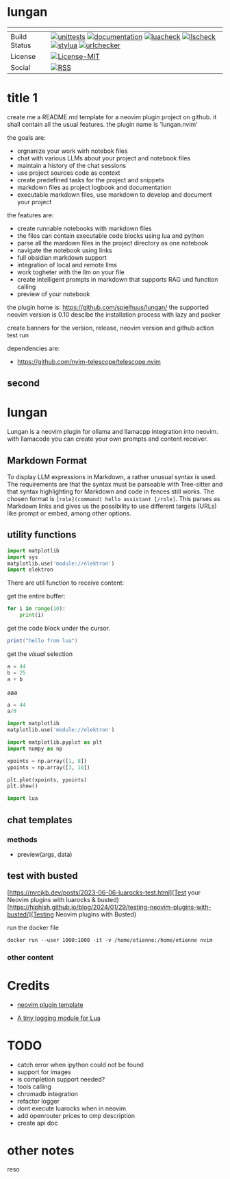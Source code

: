 # lungan

| <!-- -->     | <!-- -->                                                                                                                                                                                                                                                                                                                                                                                                                                                                                                                                                                                                                                                                                                                                                                                                                                                                                                                                                                                                                                                                                                                                                                                                                                                                                                                                                                                                                                                                                                                                                                                                                                                                                                                                              |
|--------------|-------------------------------------------------------------------------------------------------------------------------------------------------------------------------------------------------------------------------------------------------------------------------------------------------------------------------------------------------------------------------------------------------------------------------------------------------------------------------------------------------------------------------------------------------------------------------------------------------------------------------------------------------------------------------------------------------------------------------------------------------------------------------------------------------------------------------------------------------------------------------------------------------------------------------------------------------------------------------------------------------------------------------------------------------------------------------------------------------------------------------------------------------------------------------------------------------------------------------------------------------------------------------------------------------------------------------------------------------------------------------------------------------------------------------------------------------------------------------------------------------------------------------------------------------------------------------------------------------------------------------------------------------------------------------------------------------------------------------------------------------------|
| Build Status | [![unittests](https://img.shields.io/github/actions/workflow/status/spielhuus/lungan/test.yml?branch=main&style=for-the-badge&label=Unittests)](https://github.com/spielhuus/lungan/actions/workflows/test.yml)  [![documentation](https://img.shields.io/github/actions/workflow/status/spielhuus/lungan/documentation.yml?branch=main&style=for-the-badge&label=Documentation)](https://github.com/spielhuus/lungan/actions/workflows/documentation.yml)  [![luacheck](https://img.shields.io/github/actions/workflow/status/spielhuus/lungan/luacheck.yml?branch=main&style=for-the-badge&label=Luacheck)](https://github.com/spielhuus/lungan/actions/workflows/luacheck.yml) [![llscheck](https://img.shields.io/github/actions/workflow/status/spielhuus/lungan/llscheck.yml?branch=main&style=for-the-badge&label=llscheck)](https://github.com/spielhuus/lungan/actions/workflows/llscheck.yml) [![stylua](https://img.shields.io/github/actions/workflow/status/spielhuus/lungan/stylua.yml?branch=main&style=for-the-badge&label=Stylua)](https://github.com/spielhuus/lungan/actions/workflows/stylua.yml)  [![urlchecker](https://img.shields.io/github/actions/workflow/status/spielhuus/lungan/urlchecker.yml?branch=main&style=for-the-badge&label=URLChecker)](https://github.com/spielhuus/lungan/actions/workflows/urlchecker.yml)  |
| License      | [![License-MIT](https://img.shields.io/badge/License-MIT-blue?style=for-the-badge)](https://github.com/spielhuus/lungan/blob/main/LICENSE)                                                                                                                                                                                                                                                                                                                                                                                                                                                                                                                                                                                                                                                                                                                                                                                                                                                                                                                                                                                                                                                                                                                                                                                                                                                                                                                                                                                                                                                                                                                                                                            |
| Social       | [![RSS](https://img.shields.io/badge/rss-F88900?style=for-the-badge&logo=rss&logoColor=white)](https://github.com/spielhuus/lungan/commits/main/doc/news.txt.atom)                                                                                                                                                                                                                                                                                                                                                                                                                                                                                                                                                                                                                                                                                                                                                                                                                                                                                                                                                                                                                                                                                                                                                                                                                                                                                                                                                                                                                                                                                                                                                    |

# title 1

create me a README.md template for a neovim plugin project on github.
it shall contain all the usual features.
the plugin name is 'lungan.nvim'

the goals are:
- orgnanize your work wirh notebok files
- chat with various LLMs about your project and notebook files
- maintain a history of the chat sessions
- use project sources code as context
- create predefined tasks for the project and snippets
- markdown files as project logbook and documentation
- executable markdown files, use markdown to develop and document your project

the features are:
- create runnable notebooks with markdown files
- the files can contain executable code blocks using lua and python 
- parse all the mardown files in the project directory as one notebook
- navigate the notebook using links
- full obsidian markdown support
- integration of local and remote llms
- work togheter with the llm on your file
- create intelligent prompts in markdown that supports RAG und function calling
- preview of your notebook

the plugin home is: https://github.com/spielhuus/lungan/
the supported neovim version is 0.10
descibe the installation process with lazy and packer

create banners for the version, release, neovim  version and github action test run

dependencies are: 
- https://github.com/nvim-telescope/telescope.nvim



## second

# lungan

Lungan is a neovim plugin for ollama and llamacpp integration into neovim. 
with llamacode you can create your own prompts and content receiver. 



## Markdown Format

To display LLM expressions in Markdown, a rather unusual syntax is used. 
The requirements are that the syntax must be parseable with Tree-sitter
and that syntax highlighting for Markdown and code in fences still works.
The chosen format is `[role](command) hello assistant [/role]`. This parses
as Markdown links and gives us the possibility to use different targets
(URLs) like prompt or embed, among other options.

## utility functions

```py
import matplotlib
import sys
matplotlib.use('module://elektron')
import elektron

```


There are util function to receive content:

get the entire buffer:

```py
for i in range(10):
    print(i)
```

get the code block under the cursor.

```lua
print("hello from lua") 
```

get the *visual* selection

```py
a = 44
b = 25
a + b
```
aaa

```py
a = 44
a/0
```

```py
import matplotlib
matplotlib.use('module://elektron')

import matplotlib.pyplot as plt
import numpy as np

xpoints = np.array([1, 8])
ypoints = np.array([3, 10])

plt.plot(xpoints, ypoints)
plt.show()
```


```py
import lua

```


## chat templates

### methods

- preview(args, data)

## test with busted

[https://mrcjkb.dev/posts/2023-06-06-luarocks-test.html](Test your Neovim plugins with luarocks & busted)
[https://hiphish.github.io/blog/2024/01/29/testing-neovim-plugins-with-busted/](Testing Neovim plugins with Busted)

run the docker file

```docker
docker run --user 1000:1000 -it -v /home/etienne:/home/etienne nvim
```

### other content

# Credits

- [neovim plugin template](https://github.com/ColinKennedy/nvim-best-practices-plugin-template/tree/main)


- [A tiny logging module for Lua](https://github.com/rxi/log.lua)



# TODO

- catch error when ipython could not be found
- support for images
- is completion support needed?
- tools calling
- chromadb integration
- refactor logger
- dont execute luarocks when in neovim
- add openrouter prices to cmp description
- create api doc

# other notes

reso
